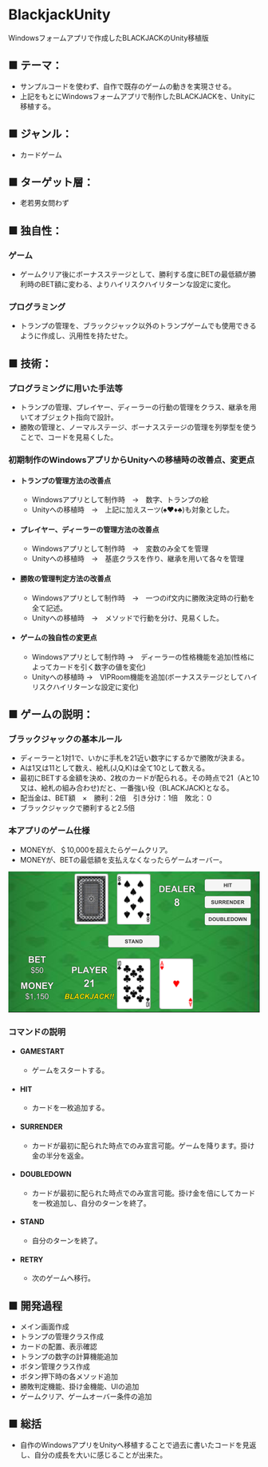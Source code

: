# BlackjackUnity
Windowsフォームアプリで作成したBLACKJACKのUnity移植版

## ■ テーマ：
 - サンプルコードを使わず、自作で既存のゲームの動きを実現させる。
 - 上記をもとにWindowsフォームアプリで制作したBLACKJACKを、Unityに移植する。
## ■ ジャンル：
 - カードゲーム
## ■ ターゲット層：
 - 老若男女問わず
## ■ 独自性：
### ゲーム 
 - ゲームクリア後にボーナスステージとして、勝利する度にBETの最低額が勝利時のBET額に変わる、よりハイリスクハイリターンな設定に変化。
### プログラミング
 - トランプの管理を、ブラックジャック以外のトランプゲームでも使用できるように作成し、汎用性を持たせた。
## ■ 技術：
### プログラミングに用いた手法等
  - トランプの管理、プレイヤー、ディーラーの行動の管理をクラス、継承を用いてオブジェクト指向で設計。
  - 勝敗の管理と、ノーマルステージ、ボーナスステージの管理を列挙型を使うことで、コードを見易くした。
  
### 初期制作のWindowsアプリからUnityへの移植時の改善点、変更点
- #### トランプの管理方法の改善点
  - Windowsアプリとして制作時　→　数字、トランプの絵
  - Unityへの移植時　→　上記に加えスーツ(♠♥♦♣)も対象とした。
- #### プレイヤー、ディーラーの管理方法の改善点
  - Windowsアプリとして制作時　→　変数のみ全てを管理
  - Unityへの移植時　→　基底クラスを作り、継承を用いて各々を管理
- #### 勝敗の管理判定方法の改善点
  - Windowsアプリとして制作時　→　一つのif文内に勝敗決定時の行動を全て記述。
  - Unityへの移植時　→　メソッドで行動を分け、見易くした。
 - #### ゲームの独自性の変更点
   - Windowsアプリとして制作時 →　ディーラーの性格機能を追加(性格によってカードを引く数字の値を変化) 
   - Unityへの移植時 →　VIPRoom機能を追加(ボーナスステージとしてハイリスクハイリターンな設定に変化)
## ■ ゲームの説明：
### ブラックジャックの基本ルール
 - ディーラーと1対1で、いかに手札を21近い数字にするかで勝敗が決まる。
 - Aは1又は11として数え、絵札(J,Q,K)は全て10として数える。
 - 最初にBETする金額を決め、2枚のカードが配られる。その時点で21（Aと10又は、絵札の組み合わせ)だと、一番強い役（BLACKJACK)となる。
 - 配当金は、BET額　×　勝利：2倍　引き分け：1倍　敗北：０
 - ブラックジャックで勝利すると2.5倍

### 本アプリのゲーム仕様
 - MONEYが、＄10,000を超えたらゲームクリア。
 - MONEYが、BETの最低額を支払えなくなったらゲームオーバー。

![BLACKJACK](BLACKJACK.png)

### コマンドの説明
 - #### GAMESTART
   - ゲームをスタートする。
 - #### HIT
   - カードを一枚追加する。
 - #### SURRENDER
   - カードが最初に配られた時点でのみ宣言可能。ゲームを降ります。掛け金の半分を返金。 
 - #### DOUBLEDOWN
   - カードが最初に配られた時点でのみ宣言可能。掛け金を倍にしてカードを一枚追加し、自分のターンを終了。
 - #### STAND
   - 自分のターンを終了。
 - #### RETRY
   - 次のゲームへ移行。

## ■ 開発過程
 - メイン画面作成
 - トランプの管理クラス作成
 - カードの配置、表示確認
 - トランプの数字の計算機能追加
 - ボタン管理クラス作成
 - ボタン押下時の各メソッド追加
 - 勝敗判定機能、掛け金機能、UIの追加
 - ゲームクリア、ゲームオーバー条件の追加
## ■ 総括
 - 自作のWindowsアプリをUnityへ移植することで過去に書いたコードを見返し、自分の成長を大いに感じることが出来た。

